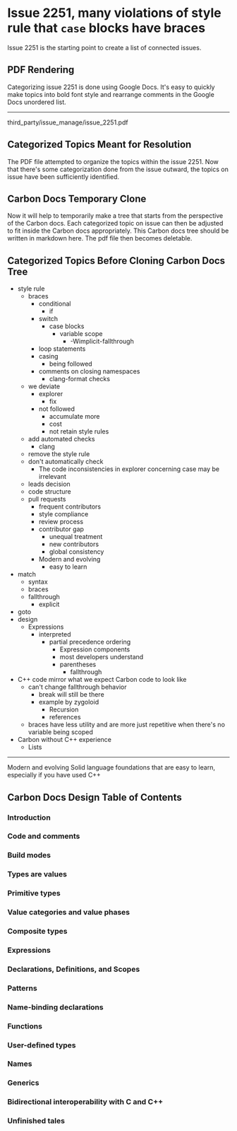 # Issue 2251, many violations of style rule that `case` blocks have braces 
Issue 2251 is the starting point to create a list of connected issues.
## PDF Rendering
Categorizing issue 2251 is done using Google Docs.
It's easy to quickly make topics into bold font style
and rearrange comments in the Google Docs unordered list.
_____
third_party/issue_manage/issue_2251.pdf

## Categorized Topics Meant for Resolution
The PDF file attempted to organize the topics within
the issue 2251.
Now that there's some categorization done
from the issue outward,
the topics on issue have been sufficiently identified.
## Carbon Docs Temporary Clone 
Now it will help to temporarily make 
a tree that starts from the perspective of
the Carbon docs.
Each categorized topic on issue can then
be adjusted to fit inside the
Carbon docs appropriately.
This Carbon docs tree should be written in
markdown here.
The pdf file then becomes deletable.
## Categorized Topics Before Cloning Carbon Docs Tree
- style rule
  - braces
    - conditional
      - if
    - switch
      - case blocks
        - variable scope
          - -Wimplicit-fallthrough
    - loop statements
    - casing
      - being followed
    - comments on closing namespaces
      - clang-format checks
  - we deviate
    - explorer
      - fix
    - not followed
      - accumulate more
      - cost
      - not retain style rules
  - add automated checks
    - clang
  - remove the style rule
  - don't automatically check
    - The code inconsistencies in explorer concerning case may be
irrelevant
  - leads decision
  - code structure
  - pull requests
    - frequent contributors
    - style compliance
    - review process
    - contributor gap
      - unequal treatment
      - new contributors
      - global consistency
    - Modern and evolving
      - easy to learn
- match
  - syntax
  - braces
  - fallthrough
    - explicit
- goto
- design
  - Expressions
    - interpreted
      - partial precedence ordering
        - Expression components
        - most developers understand
        - parentheses
          - fallthrough
- C++ code mirror what we expect Carbon code to look like
  - can't change fallthrough behavior
    - break will still be there
    - example by zygoloid
       - Recursion
       - references
  - braces have less utility and are more just repetitive when there's no variable
being scoped
- Carbon without C++ experience
  - Lists
____
Modern and evolving
Solid language foundations that are easy to learn, especially if you have used C++
## Carbon Docs Design Table of Contents
### Introduction
### Code and comments
### Build modes
### Types are values
### Primitive types
### Value categories and value phases
### Composite types
### Expressions
### Declarations, Definitions, and Scopes 
### Patterns
### Name-binding declarations
### Functions
### User-defined types
### Names
### Generics
### Bidirectional interoperability with C and C++
### Unfinished tales


